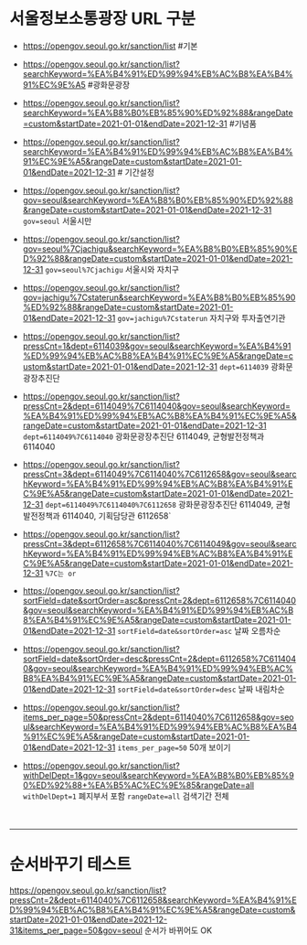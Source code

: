 # 서울정보소통광장 URL 구분
* https://opengov.seoul.go.kr/sanction/list #기본
* https://opengov.seoul.go.kr/sanction/list?searchKeyword=%EA%B4%91%ED%99%94%EB%AC%B8%EA%B4%91%EC%9E%A5 #광화문광장
* https://opengov.seoul.go.kr/sanction/list?searchKeyword=%EA%B8%B0%EB%85%90%ED%92%88&rangeDate=custom&startDate=2021-01-01&endDate=2021-12-31 #기념품
* https://opengov.seoul.go.kr/sanction/list?searchKeyword=%EA%B4%91%ED%99%94%EB%AC%B8%EA%B4%91%EC%9E%A5&rangeDate=custom&startDate=2021-01-01&endDate=2021-12-31 # 기간설정
* https://opengov.seoul.go.kr/sanction/list?gov=seoul&searchKeyword=%EA%B8%B0%EB%85%90%ED%92%88&rangeDate=custom&startDate=2021-01-01&endDate=2021-12-31
`gov=seoul` 서울시만
* https://opengov.seoul.go.kr/sanction/list?gov=seoul%7Cjachigu&searchKeyword=%EA%B8%B0%EB%85%90%ED%92%88&rangeDate=custom&startDate=2021-01-01&endDate=2021-12-31
`gov=seoul%7Cjachigu` 서울시와 자치구
* https://opengov.seoul.go.kr/sanction/list?gov=jachigu%7Cstaterun&searchKeyword=%EA%B8%B0%EB%85%90%ED%92%88&rangeDate=custom&startDate=2021-01-01&endDate=2021-12-31
`gov=jachigu%7Cstaterun` 자치구와 투자출연기관

* https://opengov.seoul.go.kr/sanction/list?pressCnt=1&dept=6114039&gov=seoul&searchKeyword=%EA%B4%91%ED%99%94%EB%AC%B8%EA%B4%91%EC%9E%A5&rangeDate=custom&startDate=2021-01-01&endDate=2021-12-31
`dept=6114039` 광화문광장추진단

* https://opengov.seoul.go.kr/sanction/list?pressCnt=2&dept=6114049%7C6114040&gov=seoul&searchKeyword=%EA%B4%91%ED%99%94%EB%AC%B8%EA%B4%91%EC%9E%A5&rangeDate=custom&startDate=2021-01-01&endDate=2021-12-31
`dept=6114049%7C6114040` 광화문광장추진단 6114049, 균형발전정책과 6114040

* https://opengov.seoul.go.kr/sanction/list?pressCnt=3&dept=6114049%7C6114040%7C6112658&gov=seoul&searchKeyword=%EA%B4%91%ED%99%94%EB%AC%B8%EA%B4%91%EC%9E%A5&rangeDate=custom&startDate=2021-01-01&endDate=2021-12-31
`dept=6114049%7C6114040%7C6112658` 광화문광장추진단 6114049, 균형발전정책과 6114040, 기획담당관 6112658`

* https://opengov.seoul.go.kr/sanction/list?pressCnt=3&dept=6112658%7C6114040%7C6114049&gov=seoul&searchKeyword=%EA%B4%91%ED%99%94%EB%AC%B8%EA%B4%91%EC%9E%A5&rangeDate=custom&startDate=2021-01-01&endDate=2021-12-31
`%7C는 or`

* https://opengov.seoul.go.kr/sanction/list?sortField=date&sortOrder=asc&pressCnt=2&dept=6112658%7C6114040&gov=seoul&searchKeyword=%EA%B4%91%ED%99%94%EB%AC%B8%EA%B4%91%EC%9E%A5&rangeDate=custom&startDate=2021-01-01&endDate=2021-12-31
`sortField=date&sortOrder=asc` 날짜 오름차순

* https://opengov.seoul.go.kr/sanction/list?sortField=date&sortOrder=desc&pressCnt=2&dept=6112658%7C6114040&gov=seoul&searchKeyword=%EA%B4%91%ED%99%94%EB%AC%B8%EA%B4%91%EC%9E%A5&rangeDate=custom&startDate=2021-01-01&endDate=2021-12-31
`sortField=date&sortOrder=desc` 날짜 내림차순

* https://opengov.seoul.go.kr/sanction/list?items_per_page=50&pressCnt=2&dept=6114040%7C6112658&gov=seoul&searchKeyword=%EA%B4%91%ED%99%94%EB%AC%B8%EA%B4%91%EC%9E%A5&rangeDate=custom&startDate=2021-01-01&endDate=2021-12-31
`items_per_page=50` 50개 보이기
* https://opengov.seoul.go.kr/sanction/list?withDelDept=1&gov=seoul&searchKeyword=%EA%B8%B0%EB%85%90%ED%92%88+%EA%B5%AC%EC%9E%85&rangeDate=all
`withDelDept=1` 폐지부서 포함 `rangeDate=all` 검색기간 전체
<br><br><br>
---
# 순서바꾸기 테스트
https://opengov.seoul.go.kr/sanction/list?pressCnt=2&dept=6114040%7C6112658&searchKeyword=%EA%B4%91%ED%99%94%EB%AC%B8%EA%B4%91%EC%9E%A5&rangeDate=custom&startDate=2021-01-01&endDate=2021-12-31&items_per_page=50&gov=seoul
 순서가 바뀌어도 OK



